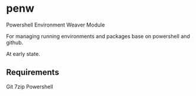 # penw

Powershell Environment Weaver Module

For managing running environments and packages base on powershell and github.

At early state.

## Requirements

Git
7zip
Powershell
